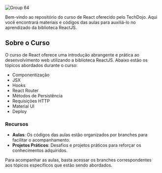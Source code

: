 ![Group 64](https://github.com/joaoVictorBAlves/curso-react-tecdojo/assets/86852231/2172c753-9787-4736-a5ac-c5bb1b54e43d)

Bem-vindo ao repositório do curso de React oferecido pelo TechDojo. Aqui você encontrará materiais e códigos das aulas para auxiliá-lo no aprendizado da biblioteca ReactJS.

## Sobre o Curso
O curso de React oferece uma introdução abrangente e prática ao desenvolvimento web utilizando a biblioteca ReactJS. Abaixo estão os tópicos abordados durante o curso:

- Componentização
- JSX
- Hooks
- React Router
- Métodos de Persistência
- Requisições HTTP
- Material UI
- Deploy

### Recursos
- **Aulas**: Os códigos das aulas estão organizados por branches para facilitar o acompanhamento.
- **Projetos Práticos**: Desafios e projetos práticos para reforçar os conhecimentos adquiridos.

Para acompanhar as aulas, basta acessar os branches correspondentes aos tópicos específicos que estão sendo abordados.
